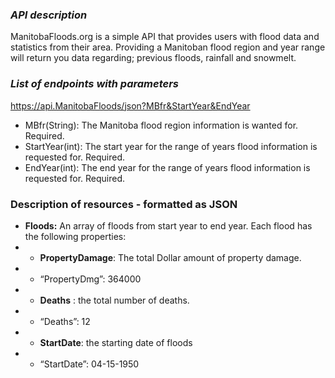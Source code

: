 ### ***API description***

ManitobaFloods.org is a simple API that provides users with flood data and statistics from their area. Providing a Manitoban flood region and year range will return you data regarding; previous floods, rainfall and snowmelt. 

### *List of endpoints with parameters* 

https://api.ManitobaFloods/json?MBfr&StartYear&EndYear
* MBfr(String): The Manitoba flood region information is wanted for. Required.
* StartYear(int): The start year for the range of years flood information is requested for. Required.
* EndYear(int): The end year for the range of years flood information is requested for. Required.

### **Description of resources - formatted as JSON**

* **Floods:** An array of floods from start year to end year. Each flood has the following properties:
* * **PropertyDamage**: The total Dollar amount of property damage. 
* * “PropertyDmg”: 364000
* * **Deaths** : the total number of deaths.
* * “Deaths”: 12
* * **StartDate**: the starting date of floods
* * “StartDate”: 04-15-1950

